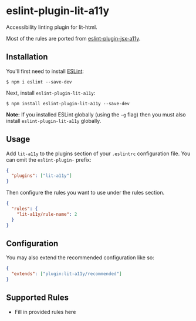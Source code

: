 # eslint-plugin-lit-a11y

Accessibility linting plugin for lit-html.

Most of the rules are ported from [eslint-plugin-jsx-a11y](https://github.com/jsx-eslint/eslint-plugin-jsx-a11y).

## Installation

You'll first need to install [ESLint](http://eslint.org):

```
$ npm i eslint --save-dev
```

Next, install `eslint-plugin-lit-a11y`:

```
$ npm install eslint-plugin-lit-a11y --save-dev
```

**Note:** If you installed ESLint globally (using the `-g` flag) then you must also install `eslint-plugin-lit-a11y` globally.

## Usage

Add `lit-a11y` to the plugins section of your `.eslintrc` configuration file. You can omit the `eslint-plugin-` prefix:

```json
{
  "plugins": ["lit-a11y"]
}
```

Then configure the rules you want to use under the rules section.

```json
{
  "rules": {
    "lit-a11y/rule-name": 2
  }
}
```

## Configuration

You may also extend the recommended configuration like so:

```json
{
  "extends": ["plugin:lit-a11y/recommended"]
}
```

## Supported Rules

- Fill in provided rules here
